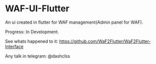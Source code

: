 # WAF-UI-Flutter

An ui created in flutter for WAF management(Admin panel for WAF).

Progress: In Development.

See whats happened to it:
https://github.com/WaF2Flutter/WaF2Flutter-Interface

Any talk in telegram:
@dashclss
